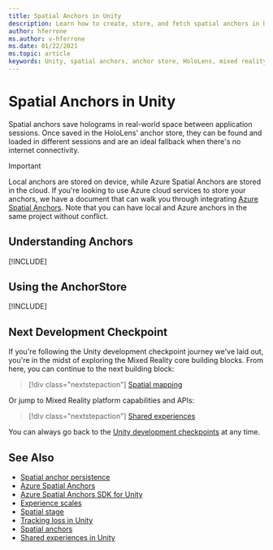 ```yaml
---
title: Spatial Anchors in Unity
description: Learn how to create, store, and fetch spatial anchors in Unity mixed reality applications.
author: hferrone
ms.author: v-hferrone
ms.date: 01/22/2021
ms.topic: article
keywords: Unity, spatial anchors, anchor store, HoloLens, mixed reality headset, windows mixed reality headset, virtual reality headset
---
```


# Spatial Anchors in Unity

Spatial anchors save holograms in real-world space between application sessions. Once saved in the HoloLens' anchor store, they can be found and loaded in different sessions and are an ideal fallback when there's no internet connectivity.

> [!IMPORTANT]
> Local anchors are stored on device, while Azure Spatial Anchors are stored in the cloud. If you're looking to use Azure cloud services to store your anchors, we have a document that can walk you through integrating [Azure Spatial Anchors](../mixed-reality-cloud-services.md#azure-spatial-anchors). Note that you can have local and Azure anchors in the same project without conflict.

## Understanding Anchors

[!INCLUDE[](includes/unity-understanding-anchors.md)]

## Using the AnchorStore

[!INCLUDE[](includes/unity-spatial-anchorstore.md)]

## Next Development Checkpoint

If you're following the Unity development checkpoint journey we've laid out, you're in the midst of exploring the Mixed Reality core building blocks. From here, you can continue to the next building block:

> [!div class="nextstepaction"]
> [Spatial mapping](spatial-mapping-in-unity.md)

Or jump to Mixed Reality platform capabilities and APIs:

> [!div class="nextstepaction"]
> [Shared experiences](shared-experiences-in-unity.md)

You can always go back to the [Unity development checkpoints](unity-development-overview.md#2-core-building-blocks) at any time.

## See Also
* [Spatial anchor persistence](../../design/coordinate-systems.md#spatial-anchor-persistence)
* <a href="/azure/spatial-anchors" target="_blank">Azure Spatial Anchors</a>
* <a href="/dotnet/api/Microsoft.Azure.SpatialAnchors" target="_blank">Azure Spatial Anchors SDK for Unity</a>
* [Experience scales](../../design/coordinate-systems.md#mixed-reality-experience-scales)
* [Spatial stage](../../design/coordinate-systems.md#stage-frame-of-reference)
* [Tracking loss in Unity](tracking-loss-in-unity.md)
* [Spatial anchors](../../design/spatial-anchors.md)
* [Shared experiences in Unity](shared-experiences-in-unity.md)